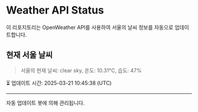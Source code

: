 
# Weather API Status

이 리포지토리는 OpenWeather API를 사용하여 서울의 날씨 정보를 자동으로 업데이트합니다.

## 현재 서울 날씨
> 서울의 현재 날씨: clear sky, 온도: 10.31°C, 습도: 47%

⏳ 업데이트 시간: 2025-03-21 10:45:38 (UTC)

---
자동 업데이트 봇에 의해 관리됩니다.
